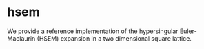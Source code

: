 # hsem
We provide a reference implementation of the hypersingular Euler-Maclaurin (HSEM) expansion in a two dimensional square lattice.
